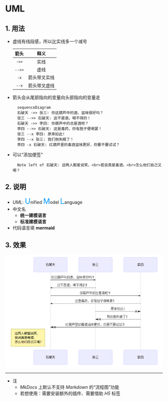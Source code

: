 # UML

## 1. 用法

- 虚线有线段感，所以比实线多一个减号

    | 箭头 | 释义 |
    | :---: | :---: |
    | `->>` | 实线 |
    | `-->>` | 虚线 |
    | `-x` | 箭头带叉实线 |
    | `--x` | 箭头带叉虚线 |

- 箭头会从尾部指向的变量向头部指向的变量走

        sequenceDiagram
        石破天 ->> 张三: 你这葫芦中的酒，滋味很好吗？
        张三 -->> 石破天: 这不是酒，喝不得的！
        石破天 ->> 李四: 你葫芦中的总是酒吧？
        李四 -->> 石破天: 这是毒药，你有胆子便喝罢！
        张三 --x 李四: 原来如此!
        李四 --x 张三: 我们倒失眼了！
        李四 -x 石破天: 红葫芦里的毒酒滋味更好，你要不要试试？

- 可以“添加便签”

        Note left of 石破天: 这两人都爱说笑，<br>若说真是毒酒，<br>怎么他们自己又喝？

## 2. 说明

- *UML*: <font color=#0099ff size=5>U</font>nified <font color=#0099ff size=5>M</font>odel <font color=#0099ff size=5>L</font>anguage
- 中文名
    - **统一建模语言**
    - **标准建模语言**
- 代码语言填 **mermaid**

## 3. 效果

![](.\imgs\21-01_UML.png)

***

- 注
    - *MkDocs* 上默认不支持 *Markdown* 的“流程图”功能
    - 若想使用：需要安装额外的插件、需要借助 *H5* 标签
